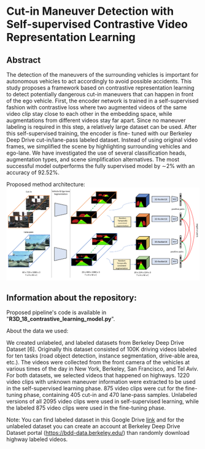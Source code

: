 # Cut-in Maneuver Detection with Self-supervised Contrastive Video Representation Learning

## Abstract

The detection of the maneuvers of the surrounding vehicles is important for autonomous vehicles to
act accordingly to avoid possible accidents. This study proposes a framework based on contrastive
representation learning to detect potentially dangerous cut-in maneuvers that can happen in front of
the ego vehicle. First, the encoder network is trained in a self-supervised fashion with contrastive loss
where two augmented videos of the same video clip stay close to each other in the embedding space,
while augmentations from different videos stay far apart. Since no maneuver labeling is required in
this step, a relatively large dataset can be used. After this self-supervised training, the encoder is fine-
tuned with our Berkeley Deep Drive cut-in/lane-pass labeled dataset. Instead of using original video
frames, we simplified the scene by highlighting surrounding vehicles and ego-lane. We have investigated
the use of several classification heads, augmentation types, and scene simplification alternatives. The
most successful model outperforms the fully supervised model by ∼2% with an accuracy of 92.52%.

Proposed method architecture:
![pipeline](https://github.com/ynalcakan/segment-and-predict-maneuver/blob/main/mcrl-overview_1200dpi.png?raw=true)

## Information about the repository:

Proposed pipeline's code is available in "**R3D_18_contrastive_learning_model.py**".

About the data we used:<br/>

We created unlabeled, and labeled datasets from Berkeley Deep Drive Dataset [6]. Originally this dataset consisted of 100K driving videos labeled
for ten tasks (road object detection, instance segmentation, drive-able area, etc.). The videos were collected from the front camera of the vehicles at
various times of the day in New York, Berkeley, San Francisco, and Tel Aviv. For both datasets, we selected videos that happened on highways. 1220
video clips with unknown maneuver information were extracted to be used in the self-supervised learning phase. 875 video clips were cut for the
fine-tuning phase, containing 405 cut-in and 470 lane-pass samples. Unlabeled versions of all 2095 video clips were used in self-supervised learning,
while the labeled 875 video clips were used in the fine-tuning phase.

Note: You can find labeled dataset in this Google Drive [link](https://drive.google.com/drive/folders/1pk0zUFGD4C_iSvtATWTIlVP7u_3xzn4i/) and for the unlabeled dataset you can create an account at Berkeley Deep Drive Dataset portal (https://bdd-data.berkeley.edu/) than randomly download highway labeled videos. 
